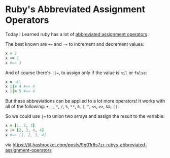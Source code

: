 # Ruby's Abbreviated Assignment Operators

Today I Learned ruby has a lot of [abbreviated assignment operators](https://ruby-doc.org/3.2.2/syntax/assignment_rdoc.html#label-Abbreviated+Assignment).

The best known are `+=` and `-=` to increment and decrement values:

```ruby
x = 2
x += 1
x #=> 3
```

And of course there's `||=`, to assign only if the value is `nil` or `false`:

```ruby
x = nil
x ||= 4 #=> 4
x ||= 5 #=> 4
```

But these abbreviations can be applied to a lot more operators! 
It works with all of the following: `+`, `-`, `*`, `/`, `%`, `**`, `&`, `|`, `^`, `<<`, `>>`, `&&`, `||`.

So we could use `|=` to union two arrays and assign the result to the variable:

```ruby
x = [1, 2, 3]
x |= [2, 3, 4, 4]
x #=> [1, 2, 3, 4]
```

via https://til.hashrocket.com/posts/9g01r8s7zr-rubys-abbreviated-assignment-operators
